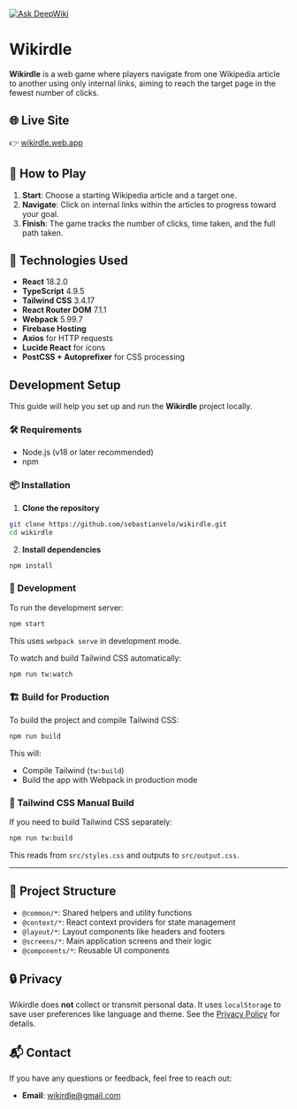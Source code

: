 [![Ask DeepWiki](https://deepwiki.com/badge.svg)](https://deepwiki.com/sebastianvelo/wikirdle)

# Wikirdle

**Wikirdle** is a web game where players navigate from one Wikipedia article to another using only internal links, aiming to reach the target page in the fewest number of clicks.

## 🌐 Live Site

👉 [wikirdle.web.app](https://wikirdle.web.app)

## 🚀 How to Play

1. **Start**: Choose a starting Wikipedia article and a target one.
2. **Navigate**: Click on internal links within the articles to progress toward your goal.
3. **Finish**: The game tracks the number of clicks, time taken, and the full path taken.

## 🧱 Technologies Used

- **React** 18.2.0
- **TypeScript** 4.9.5
- **Tailwind CSS** 3.4.17
- **React Router DOM** 7.1.1
- **Webpack** 5.99.7
- **Firebase Hosting**
- **Axios** for HTTP requests
- **Lucide React** for icons
- **PostCSS + Autoprefixer** for CSS processing

## Development Setup

This guide will help you set up and run the **Wikirdle** project locally.

### 🛠️ Requirements

- Node.js (v18 or later recommended)
- npm

### 📦 Installation

1. **Clone the repository**

```bash
git clone https://github.com/sebastianvelo/wikirdle.git
cd wikirdle
```

2. **Install dependencies**

```bash
npm install
```

### 🚀 Development

To run the development server:

```bash
npm start
```

This uses `webpack serve` in development mode.

To watch and build Tailwind CSS automatically:

```bash
npm run tw:watch
```

### 🏗️ Build for Production

To build the project and compile Tailwind CSS:

```bash
npm run build
```

This will:
- Compile Tailwind (`tw:build`)
- Build the app with Webpack in production mode

### 📂 Tailwind CSS Manual Build

If you need to build Tailwind CSS separately:

```bash
npm run tw:build
```

This reads from `src/styles.css` and outputs to `src/output.css`.

---

## 📂 Project Structure

- `@common/*`: Shared helpers and utility functions
- `@context/*`: React context providers for state management
- `@layout/*`: Layout components like headers and footers
- `@screens/*`: Main application screens and their logic
- `@components/*`: Reusable UI components

## 🔒 Privacy

Wikirdle does **not** collect or transmit personal data. It uses `localStorage` to save user preferences like language and theme. See the [Privacy Policy](https://wikirdle.web.app/privacy-policy) for details.

## 📬 Contact

If you have any questions or feedback, feel free to reach out:

- **Email**: wikirdle@gmail.com